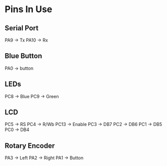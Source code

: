 Pins In Use
========================


Serial Port
------------------------
PA9	-> Tx
PA10	-> Rx

Blue Button
------------------------
PA0	-> button


LEDs
------------------------
PC8	-> Blue
PC9	-> Green


LCD
------------------------
PC5	-> RS
PC4	-> R/Wb
PC13	-> Enable
PC3	-> DB7
PC2	-> DB6
PC1	-> DB5
PC0	-> DB4


Rotary Encoder
------------------------
PA3	-> Left
PA2	-> Right
PA1	-> Button
